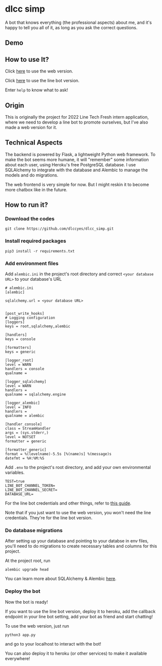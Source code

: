 # dlcc simp
A bot that knows everything (the professional aspects) about me, and it's happy to tell you all of it, as long as you ask the correct questions.

## Demo

## How to use It?
Click [here](https://dlccsimp.herokuapp.com/) to use the web version. 

Click [here](https://dlccsimp.herokuapp.com/line) to use the line bot version.

Enter `help` to know what to ask!
## Origin
This is originally the project for 2022 Line Tech Fresh intern application, where we need to develop a line bot to promote ourselves, but I've also made a web version for it.

## Technical Aspects
The backend is powered by Flask, a lightweight Python web framework. To make the bot seems more humane, it will "remember" some information about each user, using Heroku's free PostgreSQL database. I use SQLAlchemy to integrate with the database and Alembic to manage the models and do migrations.

The web frontend is very simple for now. But I might reskin it to become more chatbox like in the future.

## How to run it?
### Download the codes
```
git clone https://github.com/dlccyes/dlcc_simp.git
```

### Install required packages
```
pip3 install -r requirements.txt
```

### Add environment files
Add `alembic.ini` in the project's root directory and correct `<your database URL>` to your database's URL
```
# alembic.ini
[alembic]

sqlalchemy.url = <your database URL>


[post_write_hooks]
# Logging configuration
[loggers]
keys = root,sqlalchemy,alembic

[handlers]
keys = console

[formatters]
keys = generic

[logger_root]
level = WARN
handlers = console
qualname =

[logger_sqlalchemy]
level = WARN
handlers =
qualname = sqlalchemy.engine

[logger_alembic]
level = INFO
handlers =
qualname = alembic

[handler_console]
class = StreamHandler
args = (sys.stderr,)
level = NOTSET
formatter = generic

[formatter_generic]
format = %(levelname)-5.5s [%(name)s] %(message)s
datefmt = %H:%M:%S
```

Add `.env` to the project's root directory, and add your own environmental variables.
```
TEST=true
LINE_BOT_CHANNEL_TOKEN=
LINE_BOT_CHANNEL_SECRET=
DATABASE_URL=
```
For the line bot credentials and other things, refer to [this guide](https://developers.line.biz/en/docs/messaging-api/building-sample-bot-with-heroku/#deploy-the-echo-sample-bot).

Note that if you just want to use the web version, you won't need the line credentials. They're for the line bot version.

### Do database migrations
After setting up your database and pointing to your databse in env files, you'll need to do migrations to create necessary tables and columns for this project.

At the project root, run
```
alembic upgrade head
```

You can learn more about SQLAlchemy & Alembic [here](https://dlccyes.github.io/CollegeNotes/OtherNotes/Programming/SQLAlchemy.html).

### Deploy the bot
Now the bot is ready! 

If you want to use the line bot version, deploy it to heroku, add the callback endpoint in your line bot setting, add your bot as friend and start chatting! 

To use the web version, just run
```
python3 app.py
```
and go to your localhost to interact with the bot!

You can also deploy it to heroku (or other services) to make it available everywhere!
